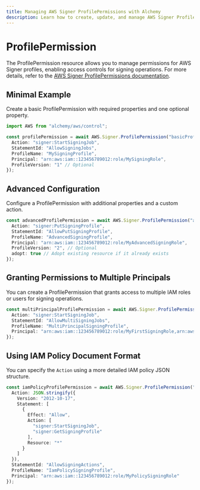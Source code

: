 ```yaml
---
title: Managing AWS Signer ProfilePermissions with Alchemy
description: Learn how to create, update, and manage AWS Signer ProfilePermissions using Alchemy Cloud Control.
---
```


# ProfilePermission

The ProfilePermission resource allows you to manage permissions for AWS Signer profiles, enabling access controls for signing operations. For more details, refer to the [AWS Signer ProfilePermissions documentation](https://docs.aws.amazon.com/signer/latest/userguide/).

## Minimal Example

Create a basic ProfilePermission with required properties and one optional property.

```ts
import AWS from "alchemy/aws/control";

const profilePermission = await AWS.Signer.ProfilePermission("basicProfilePermission", {
  Action: "signer:StartSigningJob",
  StatementId: "AllowSigningJobs",
  ProfileName: "MySigningProfile",
  Principal: "arn:aws:iam::123456789012:role/MySigningRole",
  ProfileVersion: "1" // Optional
});
```

## Advanced Configuration

Configure a ProfilePermission with additional properties and a custom action.

```ts
const advancedProfilePermission = await AWS.Signer.ProfilePermission("advancedProfilePermission", {
  Action: "signer:PutSigningProfile",
  StatementId: "AllowPutSigningProfile",
  ProfileName: "AdvancedSigningProfile",
  Principal: "arn:aws:iam::123456789012:role/MyAdvancedSigningRole",
  ProfileVersion: "2", // Optional
  adopt: true // Adopt existing resource if it already exists
});
```

## Granting Permissions to Multiple Principals

You can create a ProfilePermission that grants access to multiple IAM roles or users for signing operations.

```ts
const multiPrincipalProfilePermission = await AWS.Signer.ProfilePermission("multiPrincipalProfilePermission", {
  Action: "signer:StartSigningJob",
  StatementId: "AllowMultiSigningJobs",
  ProfileName: "MultiPrincipalSigningProfile",
  Principal: "arn:aws:iam::123456789012:role/MyFirstSigningRole,arn:aws:iam::123456789012:role/MySecondSigningRole"
});
```

## Using IAM Policy Document Format

You can specify the `Action` using a more detailed IAM policy JSON structure.

```ts
const iamPolicyProfilePermission = await AWS.Signer.ProfilePermission("iamPolicyProfilePermission", {
  Action: JSON.stringify({
    Version: "2012-10-17",
    Statement: [
      {
        Effect: "Allow",
        Action: [
          "signer:StartSigningJob",
          "signer:GetSigningProfile"
        ],
        Resource: "*"
      }
    ]
  }),
  StatementId: "AllowSigningActions",
  ProfileName: "IamPolicySigningProfile",
  Principal: "arn:aws:iam::123456789012:role/MyPolicySigningRole"
});
```